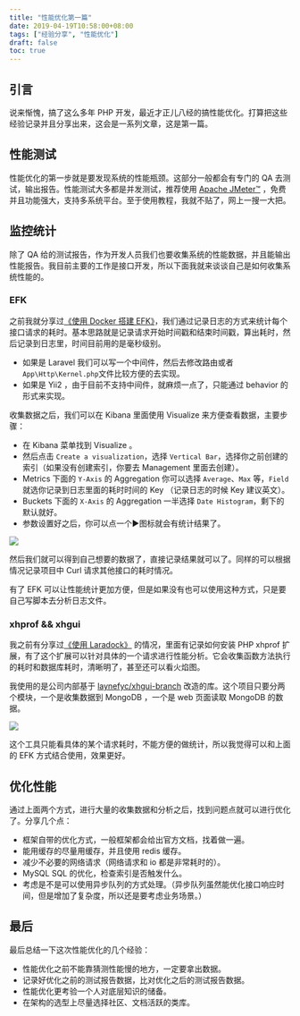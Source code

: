 ```yaml
---
title: "性能优化第一篇"
date: 2019-04-19T10:58:00+08:00
tags: ["经验分享", "性能优化"] 
draft: false
toc: true
---
```


## 引言

说来惭愧，搞了这么多年 PHP 开发，最近才正儿八经的搞性能优化。打算把这些经验记录并且分享出来，这会是一系列文章，这是第一篇。

## 性能测试

性能优化的第一步就是要发现系统的性能瓶颈。这部分一般都会有专门的 QA 去测试，输出报告。性能测试大多都是并发测试，推荐使用 [Apache JMeter™](https://jmeter.apache.org/) ，免费并且功能强大，支持多系统平台。至于使用教程，我就不贴了，网上一搜一大把。

<!--more-->

## 监控统计

除了 QA 给的测试报告，作为开发人员我们也要收集系统的性能数据，并且能输出性能报告。我目前主要的工作是接口开发，所以下面我就来谈谈自己是如何收集系统性能的。

### EFK

之前我就分享过[《使用 Docker 搭建 EFK》](https://blog.forecho.com/use-efk.html)，我们通过记录日志的方式来统计每个接口请求的耗时。基本思路就是记录请求开始时间戳和结束时间戳，算出耗时，然后记录到日志里，时间目前用的是毫秒级别。

- 如果是 Laravel 我们可以写一个中间件，然后去修改路由或者 `App\Http\Kernel.php`文件比较方便的去实现。
- 如果是 Yii2 ，由于目前不支持中间件，就麻烦一点了，只能通过 behavior 的形式来实现。

收集数据之后，我们可以在 Kibana 里面使用 Visualize 来方便查看数据，主要步骤：

- 在 Kibana 菜单找到 Visualize 。
- 然后点击 `Create a visualization`，选择 `Vertical Bar`，选择你之前创建的索引（如果没有创建索引，你要去 Management 里面去创建）。
- Metrics 下面的 `Y-Axis` 的 Aggregation 你可以选择 `Average`、`Max` 等，`Field` 就选你记录到日志里面的耗时时间的 Key （记录日志的时候 Key 建议英文）。
- Buckets 下面的 `X-Axis` 的 Aggregation 一半选择 `Date Histogram`，剩下的默认就好。
- 参数设置好之后，你可以点一个▶️图标就会有统计结果了。

![](https://blog-1251237404.cos.ap-guangzhou.myqcloud.com/20190424153001.png)

然后我们就可以得到自己想要的数据了，直接记录结果就可以了。同样的可以根据情况记录项目中 Curl 请求其他接口的耗时情况。

有了 EFK 可以让性能统计更加方便，但是如果没有也可以使用这种方式，只是要自己写脚本去分析日志文件。

### xhprof && xhgui

我之前有分享过[《使用 Laradock》](https://blog.forecho.com/use-laradock.html) 的情况，里面有记录如何安装 PHP xhprof 扩展，有了这个扩展可以针对具体的一个请求进行性能分析。它会收集函数方法执行的耗时和数据库耗时，清晰明了，甚至还可以看火焰图。

我使用的是公司内部基于 [laynefyc/xhgui-branch](https://github.com/laynefyc/xhgui-branch) 改造的库。这个项目只要分两个模块，一个是收集数据到 MongoDB ，一个是 web 页面读取 MongoDB 的数据。

![](https://blog-1251237404.cos.ap-guangzhou.myqcloud.com/20190424153141.png)

这个工具只能看具体的某个请求耗时，不能方便的做统计，所以我觉得可以和上面的 EFK 方式结合使用，效果更好。

## 优化性能

通过上面两个方式，进行大量的收集数据和分析之后，找到问题点就可以进行优化了。分享几个点：

- 框架自带的优化方式，一般框架都会给出官方文档，找着做一遍。
- 能用缓存的尽量用缓存，并且使用 redis 缓存。
- 减少不必要的网络请求（网络请求和 io 都是非常耗时的）。
- MySQL SQL 的优化，检查索引是否触发什么。
- 考虑是不是可以使用异步队列的方式处理。（异步队列虽然能优化接口响应时间，但是增加了复杂度，所以还是要考虑业务场景。）

## 最后

最后总结一下这次性能优化的几个经验：

- 性能优化之前不能靠猜测性能慢的地方，一定要拿出数据。
- 记录好优化之前的测试报告数据，比对优化之后的测试报告数据。
- 性能优化更考验一个人对底层知识的储备。
- 在架构的选型上尽量选择社区、文档活跃的类库。

